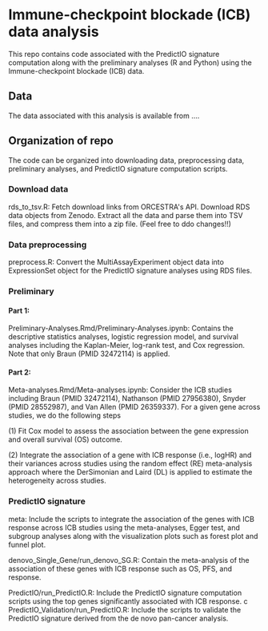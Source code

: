 # Immune-checkpoint blockade (ICB) data analysis

This repo contains code associated with the PredictIO signature computation along with the preliminary analyses (R and Python) using the Immune-checkpoint blockade (ICB) data.

## Data

The data associated with this analysis is available from ....

## Organization of repo

The code can be organized into downloading data, preprocessing data, preliminary analyses, and PredictIO signature computation scripts. 

### Download data

rds_to_tsv.R: Fetch download links from ORCESTRA's API. Download RDS data objects from Zenodo. Extract all the data and parse them into TSV files, and compress them into a zip file. (Feel free to ddo changes!!)

### Data preprocessing

preprocess.R: Convert the MultiAssayExperiment object data into ExpressionSet object for the PredictIO signature analyses using RDS files. 

### Preliminary 

#### Part 1: 

Preliminary-Analyses.Rmd/Preliminary-Analyses.ipynb: Contains the descriptive statistics analyses, logistic regression model, and survival analyses including the Kaplan-Meier, log-rank test, and Cox regression. Note that only Braun (PMID 32472114) is applied. 

#### Part 2: 

Meta-analyses.Rmd/Meta-analyses.ipynb: Consider the ICB studies including Braun (PMID 32472114), Nathanson (PMID 27956380), Snyder (PMID 28552987), and Van Allen (PMID 26359337). For a given gene across studies, we do the following steps 

(1) Fit Cox model to assess the association between the gene expression and overall survival (OS) outcome.

(2) Integrate the association of a gene with ICB response (i.e., logHR) and their variances across studies using the random effect (RE) meta-analysis approach where the DerSimonian and Laird (DL) is applied to estimate the heterogeneity across studies. 

### PredictIO signature

meta: Include the scripts to integrate the association of the genes with ICB response across ICB studies using the meta-analyses, Egger test, and subgroup analyses along with the visualization plots such as forest plot and funnel plot. 

denovo_Single_Gene/run_denovo_SG.R: Contain the meta-analysis of the association of these genes with ICB response such as OS, PFS, and response. 

PredictIO/run_PredictIO.R: Include the PredictIO signature computation scripts using the top genes significantly associated with ICB response.
c
PredictIO_Validation/run_PredictIO.R: Include the scripts to validate the PredictIO signature derived from the de novo pan-cancer analysis.




